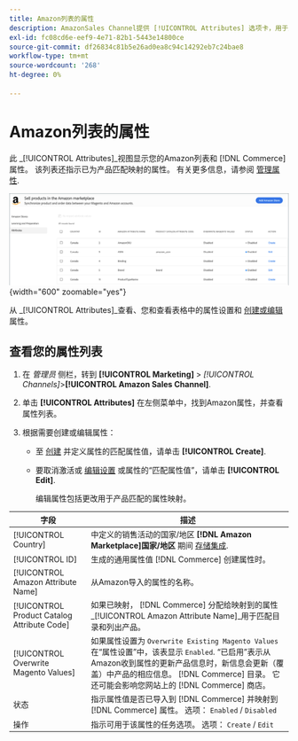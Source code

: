 ```yaml
---
title: Amazon列表的属性
description: AmazonSales Channel提供 [!UICONTROL Attributes] 选项卡，用于监视Amazon和Commerce属性的列表以及如何映射它们以进行产品匹配。
exl-id: fc08cd6e-eef9-4e71-82b1-5443e14800ce
source-git-commit: df26834c81b5e26ad0ea8c94c14292eb7c24bae8
workflow-type: tm+mt
source-wordcount: '268'
ht-degree: 0%

---
```


# Amazon列表的属性

此 _[!UICONTROL Attributes]_视图显示您的Amazon列表和 [!DNL Commerce] 属性。 该列表还指示已为产品匹配映射的属性。 有关更多信息，请参阅 [管理属性](./managing-attributes.md).

![属性视图](assets/amazon-attributes-view.png){width="600" zoomable="yes"}

从 _[!UICONTROL Attributes]_查看、您和查看表格中的属性设置和 [创建或编辑](./creating-attributes.md) 属性。

## 查看您的属性列表

1. 在 _管理员_ 侧栏，转到 **[!UICONTROL Marketing]** > _[!UICONTROL Channels]_>**[!UICONTROL Amazon Sales Channel]**.

1. 单击 **[!UICONTROL Attributes]** 在左侧菜单中，找到Amazon属性，并查看属性列表。

1. 根据需要创建或编辑属性：

   - 至 [创建](./creating-attributes.md#create-an-attribute) 并定义属性的匹配属性值，请单击 **[!UICONTROL Create]**.

   - 要取消激活或 [编辑设置](./creating-attributes.md#edit-an-attribute) 或属性的“匹配属性值”，请单击 **[!UICONTROL Edit]**.

      编辑属性包括更改用于产品匹配的属性映射。

| 字段 | 描述 |
|--- |--- |
| [!UICONTROL Country] | 中定义的销售活动的国家/地区  **[!DNL Amazon Marketplace]国家/地区** 期间 [存储集成](./store-integration.md). |
| [!UICONTROL ID] | 生成的通用属性值 [!DNL Commerce] 创建属性时。 |
| [!UICONTROL Amazon Attribute Name] | 从Amazon导入的属性的名称。 |
| [!UICONTROL Product Catalog Attribute Code] | 如果已映射， [!DNL Commerce] 分配给映射到的属性 _[!UICONTROL Amazon Attribute Name]_用于匹配目录和列出产品。 |
| [!UICONTROL Overwrite Magento Values] | 如果属性设置为 `Overwrite Existing Magento Values` 在“属性设置”中，该表显示 `Enabled`. “已启用”表示从Amazon收到属性的更新产品信息时，新信息会更新（覆盖）中产品的相应信息。 [!DNL Commerce] 目录。 它还可能会影响您网站上的 [!DNL Commerce] 商店。 |
| 状态 | 指示属性值是否已导入到 [!DNL Commerce] 并映射到 [!DNL Commerce] 属性。 选项： `Enabled` / `Disabled` |
| 操作 | 指示可用于该属性的任务选项。 选项： `Create` / `Edit` |
